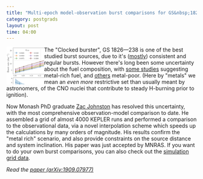```yaml
---
title: "Multi-epoch model-observation burst comparisons for GS&nbsp;1826&mdash;238"
category: postgrads
layout: post
time: 04:00
---
```

<!-- header generated from blosxom format post; make_header.pl 23.1.2022 -->
<p>
<img src="/images/johnston20.png" width="100" align="left">
The "Clocked burster", GS&nbsp;1826&mdash;238 is one of the best studied burst
sources, due to it's (<a href="http://adsabs.harvard.edu/abs/2016ApJ...818..135C">mostly</a>) consistent and regular bursts. However there's long been some
uncertainty about the fuel composition, with 
<a href="http://adsabs.harvard.edu/abs/2007ApJ...671L.141H">some studies</a>
suggesting metal-rich fuel, and 
<a href="https://ui.adsabs.harvard.edu/abs/2004ApJ...601..466G">others</a> metal-poor.
(Here by "metals" we mean an <em>even more</em> restrictive set than usually meant by
astronomers, of the CNO nuclei that contribute to steady H-burning prior to ignition).</p>
<p>Now Monash PhD graduate 
<a href="https://astro.natsci.msu.edu/people/zac-johnston">Zac Johnston</a>
has resolved this uncertainty, with the most comprehensive observation-model
comparison to date. He assembled a grid of almost 4000 KEPLER runs and 
performed a comparison to the observational data, via a novel interpolation
scheme which speeds up the calculations by many orders of magnitude.
His results confirm the "metal rich" scenario, and also provide constraints on the source distance and system inclination. His paper was just accepted by MNRAS.
If you want to do your own burst comparisons, you can also check out
the 
<a href="https://data.mendeley.com/datasets/nmb24z6jrp/1">simulation grid data</a>.</p>
<p><em>Read the 
<a href="http://arxiv.org/abs/1909.07977">paper (arXiv:1909.07977)</a></em></p>

